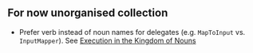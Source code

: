## For now unorganised collection
- Prefer verb instead of noun names for delegates (e.g. `MapToInput` vs. `InputMapper`). See [Execution in the Kingdom of Nouns](http://steve-yegge.blogspot.com/2006/03/execution-in-kingdom-of-nouns.html)